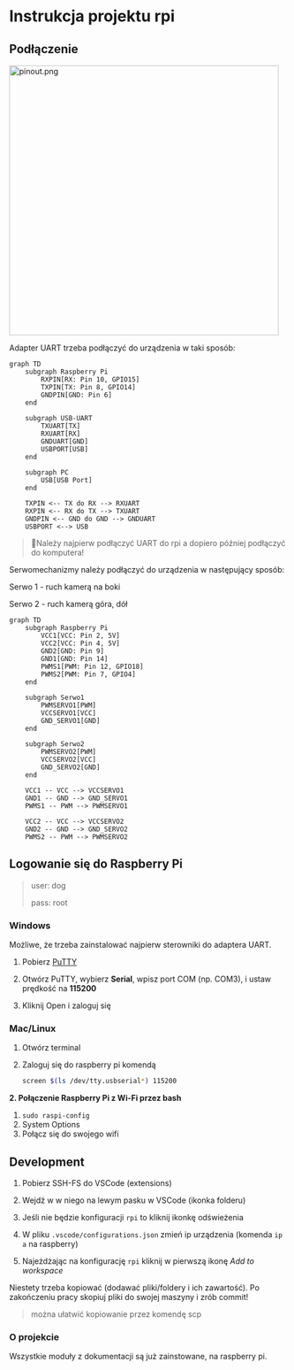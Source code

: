 # Instrukcja projektu rpi

## Podłączenie

<img title="" src="https://i.sstatic.net/yHddo.png" alt="pinout.png" width="488">

Adapter UART trzeba podłączyć do urządzenia w taki sposób:

```mermaid
graph TD
    subgraph Raspberry Pi
        RXPIN[RX: Pin 10, GPIO15]
        TXPIN[TX: Pin 8, GPIO14]
        GNDPIN[GND: Pin 6]
    end

    subgraph USB-UART
        TXUART[TX]
        RXUART[RX]
        GNDUART[GND]
        USBPORT[USB]
    end

    subgraph PC
        USB[USB Port]
    end

    TXPIN <-- TX do RX --> RXUART
    RXPIN <-- RX do TX --> TXUART
    GNDPIN <-- GND do GND --> GNDUART
    USBPORT <--> USB
```

> 🔌Należy najpierw podłączyć UART do rpi a dopiero później podłączyć do komputera!

Serwomechanizmy należy podłączyć do urządzenia w następujący sposób:

Serwo 1 - ruch kamerą na boki

Serwo 2 - ruch kamerą góra, dół

```mermaid
graph TD
    subgraph Raspberry Pi
        VCC1[VCC: Pin 2, 5V]
        VCC2[VCC: Pin 4, 5V]
        GND2[GND: Pin 9]
        GND1[GND: Pin 14]
        PWMS1[PWM: Pin 12, GPIO18]
        PWMS2[PWM: Pin 7, GPIO4]
    end

    subgraph Serwo1
        PWMSERVO1[PWM]
        VCCSERVO1[VCC]
        GND_SERVO1[GND]
    end

    subgraph Serwo2
        PWMSERVO2[PWM]
        VCCSERVO2[VCC]
        GND_SERVO2[GND]
    end

    VCC1 -- VCC --> VCCSERVO1
    GND1 -- GND --> GND_SERVO1
    PWMS1 -- PWM --> PWMSERVO1

    VCC2 -- VCC --> VCCSERVO2
    GND2 -- GND --> GND_SERVO2
    PWMS2 -- PWM --> PWMSERVO2

```

## Logowanie się do Raspberry Pi

> user: dog
> 
> pass: root

### Windows

Możliwe, że trzeba zainstalować najpierw sterowniki do adaptera UART.

1. Pobierz [PuTTY](https://www.chiark.greenend.org.uk/~sgtatham/putty/latest.html)

2. Otwórz PuTTY, wybierz **Serial**, wpisz port COM (np. COM3), i ustaw prędkość na **115200**

3. Kliknij Open i zaloguj się

### Mac/Linux

1. Otwórz terminal

2. Zaloguj się do raspberry pi komendą
   
   ```zsh
   screen $(ls /dev/tty.usbserial*) 115200
   ```

**2. Połączenie Raspberry Pi z Wi-Fi przez bash**

1. `sudo raspi-config`
2. System Options
3. Połącz się do swojego wifi

## Development

1. Pobierz SSH-FS do VSCode (extensions)

2. Wejdź w w niego na lewym pasku w VSCode (ikonka folderu)

3. Jeśli nie będzie konfiguracji `rpi` to kliknij ikonkę odświeżenia

4. W pliku `.vscode/configurations.json` zmień ip urządzenia (komenda `ip a` na raspberry)

5. Najeżdżając na konfigurację `rpi` kliknij w pierwszą ikonę *Add to workspace*

Niestety trzeba kopiować (dodawać pliki/foldery i ich zawartość). Po zakończeniu pracy skopiuj pliki do swojej maszyny i zrób commit!

> można ułatwić kopiowanie przez komendę scp



### O projekcie

Wszystkie moduły z dokumentacji są już zainstowane, na raspberry pi.
